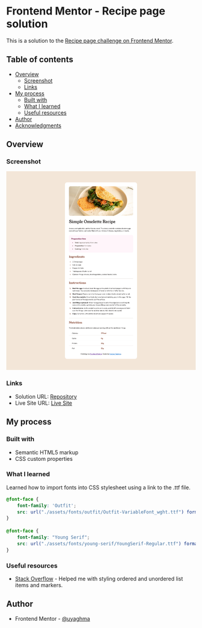 # Frontend Mentor - Recipe page solution

This is a solution to the [Recipe page challenge on Frontend Mentor](https://www.frontendmentor.io/challenges/recipe-page-KiTsR8QQKm). 

## Table of contents

- [Overview](#overview)
  - [Screenshot](#screenshot)
  - [Links](#links)
- [My process](#my-process)
  - [Built with](#built-with)
  - [What I learned](#what-i-learned)
  - [Useful resources](#useful-resources)
- [Author](#author)
- [Acknowledgments](#acknowledgments)

## Overview

### Screenshot

![](./screenshot.png)

### Links

- Solution URL: [Repository](https://github.com/uyaghma/RecipePage)
- Live Site URL: [Live Site](https://uyaghma.github.io/RecipePage/)

## My process

### Built with

- Semantic HTML5 markup
- CSS custom properties

### What I learned
Learned how to import fonts into CSS stylesheet using a link to the .ttf file.

```css
@font-face {
    font-family: 'Outfit';
    src: url("./assets/fonts/outfit/Outfit-VariableFont_wght.ttf") format("truetype");
}

@font-face {
    font-family: "Young Serif";
    src: url("./assets/fonts/young-serif/YoungSerif-Regular.ttf") format("truetype");
}
```

### Useful resources

- [Stack Overflow](https://stackoverflow.com/) - Helped me with styling ordered and unordered list items and markers.

## Author

- Frontend Mentor - [@uyaghma](https://www.frontendmentor.io/profile/uyaghma)